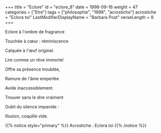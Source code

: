 +++
title = "Eclore"
id = "eclore_8"
date = 1998-09-16
weight = 47
categories = ["Etre"]
tags = ["philosophie", "1998", "acrostiche"]
acrostiche = "Eclora toi"
LastModifierDisplayName = "Barbara Post"
verseLength = 8
+++

Eclore à l'ombre de fragrance

Touchée à cœur : réminiscence

Calquée à l'œuf originel.

Lire comme un rêve immortel

Offre sa présence troublée,

Ramure de l'âme emperlée

Avide inaccessiblement.

Trouver sans le dire vraiment

Oubli du silence impavide :

Illusion, coquille vide.

{{% notice style="primary" %}}
Acrostiche : Eclora toi
{{% /notice %}}
